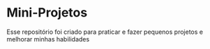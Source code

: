 # Mini-Projetos
Esse repositório foi criado para praticar e fazer pequenos projetos e melhorar minhas habilidades
